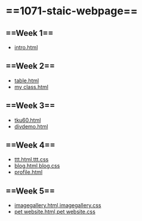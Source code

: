 # ==1071-staic-webpage==

## ==Week 1==
* [intro.html](https://night890621.github.io/107web/w01/w01/intro.html)

## ==Week 2==
* [table.html](https://night890621.github.io/107web/w02/table/207410456_%E7%8E%8B%E5%A7%B5%E6%96%87.html)
* [my class.html](https://night890621.github.io/107web/w02/class/class2.html)

## ==Week 3==
* [tku60.html](https://night890621.github.io/107web/w03/tku60/tku60.html)
* [divdemo.html](https://night890621.github.io/107web/w03/div/div.html)

## ==Week 4==
* [ttt.html,ttt.css](https://night890621.github.io/107web/w04/ttt/ttt.html)
* [blog.html,blog.css](https://night890621.github.io/107web/w04/blog/blog.html)
* [profile.html](https://night890621.github.io/107web/w04/profile/profile.html)

## ==Week 5==
* [imagegallery.html,imagegallery.css](https://night890621.github.io/107web/w05/imagegallery/imagegallery.html)
* [pet website.html,pet website.css](https://night890621.github.io/107web/w05/pet%20website/petwebsite.html)
<!--stackedit_data:
eyJoaXN0b3J5IjpbLTEwMTYyNDgwMTMsLTQ0OTMzMDgyOV19
-->